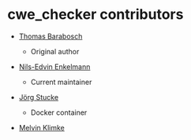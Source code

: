 # cwe_checker contributors

-   [Thomas Barabosch](https://github.com/tbarabosch)
    -   Original author

-   [Nils-Edvin Enkelmann](https://github.com/Enkelmann)
    -   Current maintainer

-   [Jörg Stucke](https://github.com/jstucke)
    -   Docker container

-   [Melvin Klimke](https://github.com/mellowCS)
